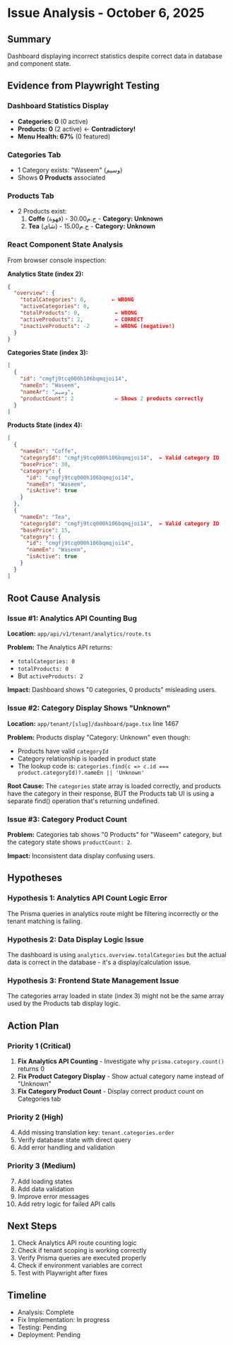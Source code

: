# Issue Analysis - October 6, 2025

## Summary
Dashboard displaying incorrect statistics despite correct data in database and component state.

## Evidence from Playwright Testing

### Dashboard Statistics Display
- **Categories: 0** (0 active)
- **Products: 0** (2 active) ← **Contradictory!**
- **Menu Health: 67%** (0 featured)

### Categories Tab
- 1 Category exists: "Waseem" (وسيم)  
- Shows **0 Products** associated

### Products Tab
- 2 Products exist:
  1. **Coffe** (قهوة) - ج.م30.00 - **Category: Unknown**
  2. **Tea** (شاي) - ج.م15.00 - **Category: Unknown**

### React Component State Analysis
From browser console inspection:

**Analytics State (index 2):**
```json
{
  "overview": {
    "totalCategories": 0,        ← WRONG
    "activeCategories": 0,
    "totalProducts": 0,           ← WRONG
    "activeProducts": 2,          ← CORRECT
    "inactiveProducts": -2        ← WRONG (negative!)
  }
}
```

**Categories State (index 3):**
```json
[
  {
    "id": "cmgfj9tcq000h106bqmqjoi14",
    "nameEn": "Waseem",
    "nameAr": "وسيم",
    "productCount": 2             ← Shows 2 products correctly
  }
]
```

**Products State (index 4):**
```json
[
  {
    "nameEn": "Coffe",
    "categoryId": "cmgfj9tcq000h106bqmqjoi14",  ← Valid category ID
    "basePrice": 30,
    "category": {
      "id": "cmgfj9tcq000h106bqmqjoi14",
      "nameEn": "Waseem",
      "isActive": true
    }
  },
  {
    "nameEn": "Tea",
    "categoryId": "cmgfj9tcq000h106bqmqjoi14",  ← Valid category ID
    "basePrice": 15,
    "category": {
      "id": "cmgfj9tcq000h106bqmqjoi14",
      "nameEn": "Waseem",
      "isActive": true
    }
  }
]
```

## Root Cause Analysis

### Issue #1: Analytics API Counting Bug
**Location:** `app/api/v1/tenant/analytics/route.ts`

**Problem:** The Analytics API returns:
- `totalCategories: 0` 
- `totalProducts: 0`
- But `activeProducts: 2`

**Impact:** Dashboard shows "0 categories, 0 products" misleading users.

### Issue #2: Category Display Shows "Unknown"
**Location:** `app/tenant/[slug]/dashboard/page.tsx` line 1467

**Problem:** Products display "Category: Unknown" even though:
- Products have valid `categoryId`
- Category relationship is loaded in product state
- The lookup code is: `categories.find(c => c.id === product.categoryId)?.nameEn || 'Unknown'`

**Root Cause:** The `categories` state array is loaded correctly, and products have the category in their response, BUT the Products tab UI is using a separate find() operation that's returning undefined.

### Issue #3: Category Product Count
**Problem:** Categories tab shows "0 Products" for "Waseem" category, but the category state shows `productCount: 2`.

**Impact:** Inconsistent data display confusing users.

## Hypotheses

### Hypothesis 1: Analytics API Count Logic Error
The Prisma queries in analytics route might be filtering incorrectly or the tenant matching is failing.

### Hypothesis 2: Data Display Logic Issue  
The dashboard is using `analytics.overview.totalCategories` but the actual data is correct in the database - it's a display/calculation issue.

### Hypothesis 3: Frontend State Management Issue
The categories array loaded in state (index 3) might not be the same array used by the Products tab display logic.

## Action Plan

### Priority 1 (Critical)
1. **Fix Analytics API Counting** - Investigate why `prisma.category.count()` returns 0
2. **Fix Product Category Display** - Show actual category name instead of "Unknown"
3. **Fix Category Product Count** - Display correct product count on Categories tab

### Priority 2 (High)
4. Add missing translation key: `tenant.categories.order`
5. Verify database state with direct query
6. Add error handling and validation

### Priority 3 (Medium)
7. Add loading states
8. Add data validation
9. Improve error messages
10. Add retry logic for failed API calls

## Next Steps
1. Check Analytics API route counting logic
2. Check if tenant scoping is working correctly
3. Verify Prisma queries are executed properly
4. Check if environment variables are correct
5. Test with Playwright after fixes

## Timeline
- Analysis: Complete
- Fix Implementation: In progress
- Testing: Pending
- Deployment: Pending
